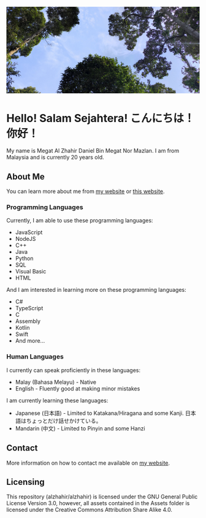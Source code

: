 ![Picture of a tropical forest in Perak](/assets/static/images/forest.jpg "A picture I took in 2021")

# Hello! Salam Sejahtera! こんにちは！ 你好！
My name is Megat Al Zhahir Daniel Bin Megat Nor Mazlan. I am from Malaysia and is currently 20 years old.

## About Me
You can learn more about me from [my website](https://alz.moe/about "About Me - alzhahir.com") or [this website](https://about.alzhahir.com "About Me - about.alzhahir.com").

### Programming Languages
Currently, I am able to use these programming languages:

- JavaScript
- NodeJS
- C++
- Java
- Python
- SQL
- Visual Basic
- HTML

And I am interested in learning more on these programming languages:

- C#
- TypeScript
- C
- Assembly
- Kotlin
- Swift
- And more...

### Human Languages
I currently can speak proficiently in these languages:

- Malay (Bahasa Melayu) - Native
- English - Fluently good at making minor mistakes

I am currently learning these languages:
- Japanese (日本語) - Limited to Katakana/Hiragana and some Kanji. 日本語はちょっとだけ話せかけている。
- Mandarin (中文) - Limited to Pinyin and some Hanzi

## Contact
More information on how to contact me available on [my website](https://alz.moe/contact "Contact Megat - alzhahir.com").

## Licensing
This repository (alzhahir/alzhahir) is licensed under the GNU General Public License Version 3.0, however, all assets contained in the Assets folder is licensed under the Creative Commons Attribution Share Alike 4.0.
